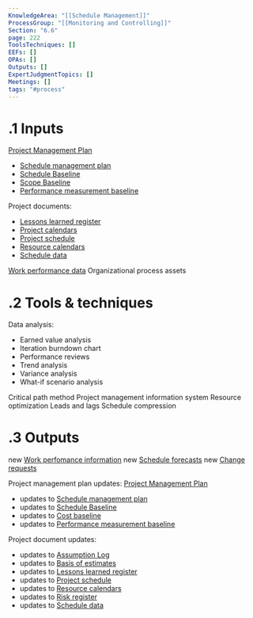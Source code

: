 ```yaml
---
KnowledgeArea: "[[Schedule Management]]"
ProcessGroup: "[[Monitoring and Controlling]]"
Section: "6.6"
page: 222
ToolsTechniques: []
EEFs: []
OPAs: []
Outputs: []
ExpertJudgmentTopics: []
Meetings: []
tags: "#process"
---
```

# .1 Inputs
[Project Management Plan](Project%20Management%20Plan.md)
* [Schedule management plan](Schedule%20management%20plan.md)
* [Schedule Baseline](Schedule%20Baseline.md)
* [Scope Baseline](Scope%20Baseline.md)
* [Performance measurement baseline](Performance%20measurement%20baseline.md)

Project documents:
* [Lessons learned register](Lessons%20learned%20register.md)
* [Project calendars](Project%20calendars.md)
* [Project schedule](Project%20schedule.md)
* [Resource calendars](Resource%20calendars.md)
* [Schedule data](Schedule%20data.md)

[Work performance data](Work%20performance%20data.md)
Organizational process assets

# .2 Tools & techniques
Data analysis:
* Earned value analysis
* Iteration burndown chart
* Performance reviews
* Trend analysis
* Variance analysis
* What-if scenario analysis

Critical path method
Project management information system
Resource optimization
Leads and lags
Schedule compression

# .3 Outputs
new [Work perfomance information](Work%20perfomance%20information.md)
new [Schedule forecasts](Schedule%20forecasts.md)
new [Change requests](Change%20requests.md)

Project management plan updates: [Project Management Plan](Project%20Management%20Plan.md)
* updates to [Schedule management plan](Schedule%20management%20plan.md)
* updates to [Schedule Baseline](Schedule%20Baseline.md)
* updates to [Cost baseline](Cost%20baseline.md)
* updates to [Performance measurement baseline](Performance%20measurement%20baseline.md)

Project document updates:
* updates to [Assumption Log](Assumption%20Log.md)
* updates to [Basis of estimates](Basis%20of%20estimates.md)
* updates to [Lessons learned register](Lessons%20learned%20register.md)
* updates to [Project schedule](Project%20schedule.md)
* updates to [Resource calendars](Resource%20calendars.md)
* updates to [Risk register](Risk%20register.md)
* updates to [Schedule data](Schedule%20data.md)



